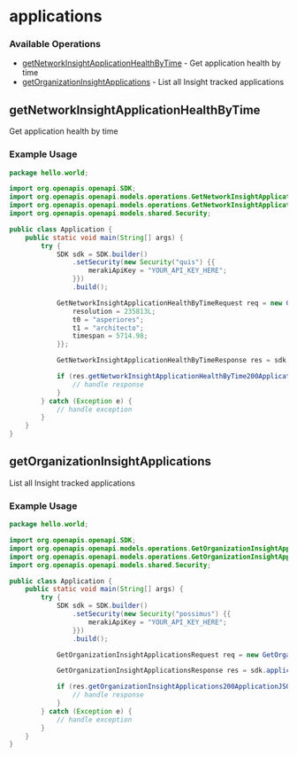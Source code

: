 # applications

### Available Operations

* [getNetworkInsightApplicationHealthByTime](#getnetworkinsightapplicationhealthbytime) - Get application health by time
* [getOrganizationInsightApplications](#getorganizationinsightapplications) - List all Insight tracked applications

## getNetworkInsightApplicationHealthByTime

Get application health by time

### Example Usage

```java
package hello.world;

import org.openapis.openapi.SDK;
import org.openapis.openapi.models.operations.GetNetworkInsightApplicationHealthByTimeRequest;
import org.openapis.openapi.models.operations.GetNetworkInsightApplicationHealthByTimeResponse;
import org.openapis.openapi.models.shared.Security;

public class Application {
    public static void main(String[] args) {
        try {
            SDK sdk = SDK.builder()
                .setSecurity(new Security("quis") {{
                    merakiApiKey = "YOUR_API_KEY_HERE";
                }})
                .build();

            GetNetworkInsightApplicationHealthByTimeRequest req = new GetNetworkInsightApplicationHealthByTimeRequest("accusantium", "ratione") {{
                resolution = 235813L;
                t0 = "asperiores";
                t1 = "architecto";
                timespan = 5714.98;
            }};            

            GetNetworkInsightApplicationHealthByTimeResponse res = sdk.applications.getNetworkInsightApplicationHealthByTime(req);

            if (res.getNetworkInsightApplicationHealthByTime200ApplicationJSONObjects != null) {
                // handle response
            }
        } catch (Exception e) {
            // handle exception
        }
    }
}
```

## getOrganizationInsightApplications

List all Insight tracked applications

### Example Usage

```java
package hello.world;

import org.openapis.openapi.SDK;
import org.openapis.openapi.models.operations.GetOrganizationInsightApplicationsRequest;
import org.openapis.openapi.models.operations.GetOrganizationInsightApplicationsResponse;
import org.openapis.openapi.models.shared.Security;

public class Application {
    public static void main(String[] args) {
        try {
            SDK sdk = SDK.builder()
                .setSecurity(new Security("possimus") {{
                    merakiApiKey = "YOUR_API_KEY_HERE";
                }})
                .build();

            GetOrganizationInsightApplicationsRequest req = new GetOrganizationInsightApplicationsRequest("tempore");            

            GetOrganizationInsightApplicationsResponse res = sdk.applications.getOrganizationInsightApplications(req);

            if (res.getOrganizationInsightApplications200ApplicationJSONObjects != null) {
                // handle response
            }
        } catch (Exception e) {
            // handle exception
        }
    }
}
```
